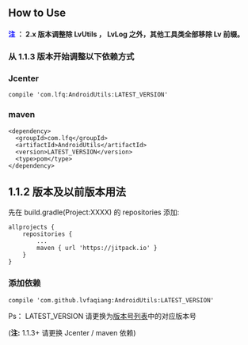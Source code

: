 ## How to Use
#### <font color="blue">注</font> ： 2.x 版本调整除 LvUtils ， LvLog 之外，其他工具类全部移除 Lv 前缀。
### 从 1.1.3 版本开始调整以下依赖方式
### Jcenter 
    compile 'com.lfq:AndroidUtils:LATEST_VERSION'
### maven
    <dependency>
      <groupId>com.lfq</groupId>
      <artifactId>AndroidUtils</artifactId>
      <version>LATEST_VERSION</version>
      <type>pom</type>
    </dependency>
## 1.1.2 版本及以前版本用法
先在 build.gradle(Project:XXXX) 的 repositories 添加:

    allprojects {
		repositories {
			...
			maven { url 'https://jitpack.io' }
		}
	}
### 添加依赖
	compile 'com.github.lvfaqiang:AndroidUtils:LATEST_VERSION'
	
Ps： LATEST_VERSION 请更换为[版本号列表](https://github.com/lvfaqiang/AndroidUtils/tags)中的对应版本号

(**注:** 1.1.3+ 请更换 Jcenter / maven 依赖) 